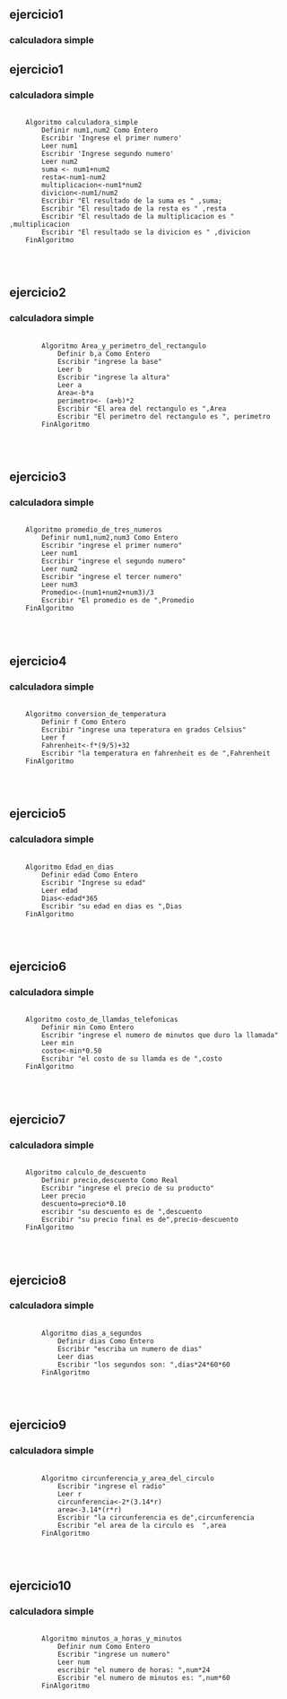<h2> ejercicio1</h2>
<h3>calculadora simple</h3>

<h2> ejercicio1</h2>
<h3>calculadora simple</h3>
<pre>
    <code>
    Algoritmo calculadora_simple
        Definir num1,num2 Como Entero
        Escribir 'Ingrese el primer numero'
        Leer num1
        Escribir 'Ingrese segundo numero'
        Leer num2
        suma <- num1+num2
        resta<-num1-num2
        multiplicacion<-num1*num2
        divicion<-num1/num2
        Escribir "El resultado de la suma es " ,suma;
        Escribir "El resultado de la resta es " ,resta 
        Escribir "El resultado de la multiplicacion es " ,multiplicacion
        Escribir "El resultado se la divicion es " ,divicion
    FinAlgoritmo
    </code>
</pre>
<br>
<h2> ejercicio2</h2>
<h3>calculadora simple</h3>
<pre>
    <code>
        Algoritmo Area_y_perimetro_del_rectangulo
            Definir b,a Como Entero
            Escribir "ingrese la base"
            Leer b
            Escribir "ingrese la altura"
            Leer a
            Area<-b*a
            perimetro<- (a+b)*2
            Escribir "El area del rectangulo es ",Area
            Escribir "El perimetro del rectangulo es ", perimetro
        FinAlgoritmo    
    </code>
</pre>
<br>
<h2> ejercicio3</h2>
<h3>calculadora simple</h3>
<pre>
    <code>
    Algoritmo promedio_de_tres_numeros
        Definir num1,num2,num3 Como Entero
        Escribir "ingrese el primer numero"
        Leer num1
        Escribir "ingrese el segundo numero"
        Leer num2
        Escribir "ingrese el tercer numero"
        Leer num3
        Promedio<-(num1+num2+num3)/3
        Escribir "El promedio es de ",Promedio
    FinAlgoritmo
    </code>
</pre>
<br>
<h2> ejercicio4</h2>
<h3>calculadora simple</h3>
<pre>
    <code>
    Algoritmo conversion_de_temperatura
        Definir f Como Entero
        Escribir "ingrese una teperatura en grados Celsius"
        Leer f
        Fahrenheit<-f*(9/5)+32
        Escribir "la temperatura en fahrenheit es de ",Fahrenheit
    FinAlgoritmo
    </code>
</pre>
<br>
<h2> ejercicio5</h2>
<h3>calculadora simple</h3>
<pre>
    <code>
    Algoritmo Edad_en_dias
        Definir edad Como Entero
        Escribir "Ingrese su edad"
        Leer edad
        Dias<-edad*365
        Escribir "su edad en dias es ",Dias
    FinAlgoritmo
    </code>
</pre>
<br>
<h2> ejercicio6</h2>
<h3>calculadora simple</h3>
<pre>
    <code>
    Algoritmo costo_de_llamdas_telefonicas
        Definir min Como Entero
        Escribir "ingrese el numero de minutos que duro la llamada"
        Leer min
        costo<-min*0.50
        Escribir "el costo de su llamda es de ",costo
    FinAlgoritmo
    </code>
</pre>
<br>
<h2> ejercicio7</h2>
<h3>calculadora simple</h3>
<pre>
    <code>
    Algoritmo calculo_de_descuento
        Definir precio,descuento Como Real
        Escribir "ingrese el precio de su producto"
        Leer precio
        descuento=precio*0.10
        escribir "su descuento es de ",descuento
        Escribir "su precio final es de",precio-descuento
    FinAlgoritmo
    </code>
</pre>
<br>
<h2> ejercicio8</h2>
<h3>calculadora simple</h3>
<pre>
    <code>
        Algoritmo dias_a_segundos
            Definir dias Como Entero
            Escribir "escriba un numero de dias"
            Leer dias
            Escribir "los segundos son: ",dias*24*60*60
        FinAlgoritmo
    </code>
</pre>
<br>
<h2> ejercicio9</h2>
<h3>calculadora simple</h3>
<pre>
    <code>
        Algoritmo circunferencia_y_area_del_circulo
            Escribir "ingrese el radio"
            Leer r
            circunferencia<-2*(3.14*r)
            area<-3.14*(r*r)
            Escribir "la circunferencia es de",circunferencia
            Escribir "el area de la circulo es  ",area
        FinAlgoritmo
    </code>
</pre>
<br>
<h2> ejercicio10</h2>
<h3>calculadora simple</h3>
<pre>
    <code>
        Algoritmo minutos_a_horas_y_minutos
            Definir num Como Entero
            Escribir "ingrese un numero"
            Leer num
            escribir "el numero de horas: ",num*24
            Escribir "el numero de minutos es: ",num*60
        FinAlgoritmo
    </code>
</pre>
